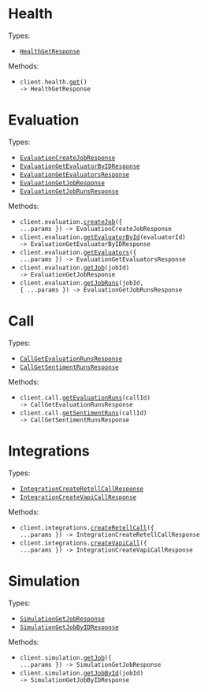 # Health

Types:

- <code><a href="./src/resources/health.ts">HealthGetResponse</a></code>

Methods:

- <code title="get /health">client.health.<a href="./src/resources/health.ts">get</a>() -> HealthGetResponse</code>

# Evaluation

Types:

- <code><a href="./src/resources/evaluation.ts">EvaluationCreateJobResponse</a></code>
- <code><a href="./src/resources/evaluation.ts">EvaluationGetEvaluatorByIDResponse</a></code>
- <code><a href="./src/resources/evaluation.ts">EvaluationGetEvaluatorsResponse</a></code>
- <code><a href="./src/resources/evaluation.ts">EvaluationGetJobResponse</a></code>
- <code><a href="./src/resources/evaluation.ts">EvaluationGetJobRunsResponse</a></code>

Methods:

- <code title="post /v1/evaluation/job">client.evaluation.<a href="./src/resources/evaluation.ts">createJob</a>({ ...params }) -> EvaluationCreateJobResponse</code>
- <code title="get /v1/evaluation/evaluators/{evaluatorId}">client.evaluation.<a href="./src/resources/evaluation.ts">getEvaluatorById</a>(evaluatorId) -> EvaluationGetEvaluatorByIDResponse</code>
- <code title="get /v1/evaluation/evaluators">client.evaluation.<a href="./src/resources/evaluation.ts">getEvaluators</a>({ ...params }) -> EvaluationGetEvaluatorsResponse</code>
- <code title="get /v1/evaluation/job/{jobId}">client.evaluation.<a href="./src/resources/evaluation.ts">getJob</a>(jobId) -> EvaluationGetJobResponse</code>
- <code title="get /v1/evaluation/job/{jobId}/runs">client.evaluation.<a href="./src/resources/evaluation.ts">getJobRuns</a>(jobId, { ...params }) -> EvaluationGetJobRunsResponse</code>

# Call

Types:

- <code><a href="./src/resources/call.ts">CallGetEvaluationRunsResponse</a></code>
- <code><a href="./src/resources/call.ts">CallGetSentimentRunsResponse</a></code>

Methods:

- <code title="get /v1/call/{callId}/evaluation-run">client.call.<a href="./src/resources/call.ts">getEvaluationRuns</a>(callId) -> CallGetEvaluationRunsResponse</code>
- <code title="get /v1/call/{callId}/sentiment-run">client.call.<a href="./src/resources/call.ts">getSentimentRuns</a>(callId) -> CallGetSentimentRunsResponse</code>

# Integrations

Types:

- <code><a href="./src/resources/integrations.ts">IntegrationCreateRetellCallResponse</a></code>
- <code><a href="./src/resources/integrations.ts">IntegrationCreateVapiCallResponse</a></code>

Methods:

- <code title="post /v1/retell/call">client.integrations.<a href="./src/resources/integrations.ts">createRetellCall</a>({ ...params }) -> IntegrationCreateRetellCallResponse</code>
- <code title="post /v1/vapi/call">client.integrations.<a href="./src/resources/integrations.ts">createVapiCall</a>({ ...params }) -> IntegrationCreateVapiCallResponse</code>

# Simulation

Types:

- <code><a href="./src/resources/simulation.ts">SimulationGetJobResponse</a></code>
- <code><a href="./src/resources/simulation.ts">SimulationGetJobByIDResponse</a></code>

Methods:

- <code title="get /v1/simulation/job">client.simulation.<a href="./src/resources/simulation.ts">getJob</a>({ ...params }) -> SimulationGetJobResponse</code>
- <code title="get /v1/simulation/jobs/{jobId}">client.simulation.<a href="./src/resources/simulation.ts">getJobById</a>(jobId) -> SimulationGetJobByIDResponse</code>
